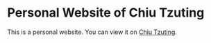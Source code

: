 # Personal Website of Chiu Tzuting
This is a personal website. You can view it on [Chiu Tzuting](https://chiutzuting.github.io).
